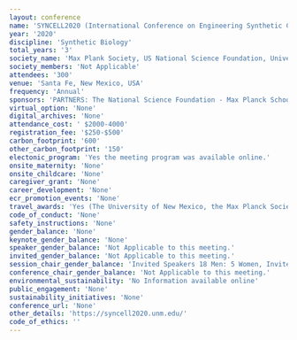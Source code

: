 ```yaml
---
layout: conference 
name: 'SYNCELL2020 (International Conference on Engineering Synthetic Cells and Organelles)'
year: '2020'
discipline: 'Synthetic Biology'
total_years: '3'
society_name: 'Max Plank Society, US National Science Foundation, University of New Mexico, Los Alamos National Laboratory Center for Non-Linear Studies, the New Mexico Consortium'
society_members: 'Not Applicable'
attendees: '300'
venue: 'Santa Fe, New Mexico, USA'
frequency: 'Annual'
sponsors: 'PARTNERS: The National Science Foundation - Max Planck School Matter to Life - The University of New Mexico - New Mexico Consortium - Los Alamos National Laboratories, SynCell2020 is funded by the National Science Foundation (NSF) award #CBET-1841170. Any opinions, findings or recommendations expressed in this material are those of the author(s) and do not necessarily reflect the views of our sponsors. '
virtual_option: 'None'
digital_archives: 'None'
attendance_cost: ' $2000-4000'
registration_fee: '$250-$500'
carbon_footprint: '600'
other_carbon_footprint: '150'
electonic_program: 'Yes the meeting program was available online.'
onsite_maternity: 'None'
onsite_childcare: 'None'
caregiver_grant: 'None'
career_development: 'None'
ecr_promotion_events: 'None'
travel_awards: 'Yes (The University of New Mexico, the Max Planck Society and the International Conference on Engineering Synthetic Cells and Organelles is pleased to announce sponsored support for student/postdoc travel to the conference from: Los Alamos National Laboratory Center for Non-Linear Studies, Max Planck School Matter to Life, National Science Foundation, and New Mexico Consortium. Students and postdoctoral fellows from US institutions, US students at non-US institutions and international students at non-US institutions are eligible to apply. Priority for available funds will be given to students who (a) present a contributed talk or poster at the conference (Call for Abstracts), (b) are from underrepresented groups, such as women, minorities or persons with disabilities, and (c) are from resource-limited research groups but show serious intent and interest in the field. '
code_of_conduct: 'None'
safety_instructions: 'None'
gender_balance: 'None'
keynote_gender_balance: 'None'
speaker_gender_balance: 'Not Applicable to this meeting.'
invited_gender_balance: 'Not Applicable to this meeting.'
session_chair_gender_balance: 'Invited Speakers 18 Men: 5 Women, Invited Tutorial Speakers: 5 Men: 2 Women'
conference_chair_gender_balance: 'Not Applicable to this meeting.'
environmental_sustainability: 'No Information available online'
public_engagement: 'None'
sustainability_initiatives: 'None'
conference_url: 'None'
other_details: 'https://syncell2020.unm.edu/'
code_of_ethics: ''
---
```

